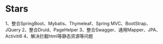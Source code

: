 # Stars
1、整合SpringBoot、Mybatis、Thymeleaf、Spring MVC、BootStrap、JQuery
2、整合Druid、PageHelper
3、整合Swagger、通用Mapper、JPA、Activiti6
4、解决拦截html等静态资源等问题